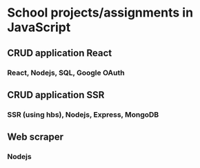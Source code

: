 # School projects/assignments in JavaScript

## CRUD application React
### React, Nodejs, SQL, Google OAuth

## CRUD application SSR
### SSR (using hbs), Nodejs, Express, MongoDB

## Web scraper
### Nodejs